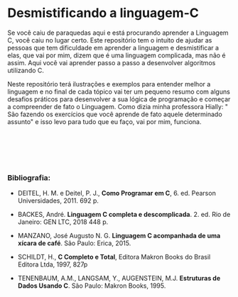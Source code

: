 # Desmistificando a linguagem-C

Se você caiu de paraquedas aqui e está procurando aprender a Linguagem C, você caiu no lugar certo. Este repositório tem o intuito de ajudar as pessoas que tem dificuldade em aprender a linguagem e desmistificar a elas, que vai por mim, dizem que é uma linguagem complicada, mas não é assim. Aqui você vai aprender passo a passo a desenvolver algoritmos utilizando C. 

Neste repositório terá ilustrações e exemplos para entender melhor a linguagem e no final de cada tópico vai ter um pequeno resumo com alguns desafios práticos para desenvolver a sua lógica de programação e começar a compreender de fato o Linguagem. Como dizia minha professora Hially: " São fazendo os exercícios que você aprende de fato aquele determinado assunto" e isso levo para tudo que eu faço, vai por mim, funciona. 
<br><br><br><br><br><br>

### Bibliografia:

- DEITEL, H. M. e Deitel, P. J., **Como Programar em C**, 6. ed. Pearson Universidades, 2011.
692 p.

- BACKES, André. **Linguagem C completa e descomplicada**. 2. ed. Rio de Janeiro: GEN LTC, 2018 448 p.

- MANZANO, José Augusto N. G. **Linguagem C acompanhada de uma xícara de café**. São Paulo:
Erica, 2015.

- SCHILDT, H., **C Completo e Total**, Editora Makron Books do Brasil Editora Ltda, 1997, 827p

- TENENBAUM, A.M., LANGSAM, Y., AUGENSTEIN, M.J. **Estruturas de Dados Usando C**. São Paulo:
Makron Books, 1995.
